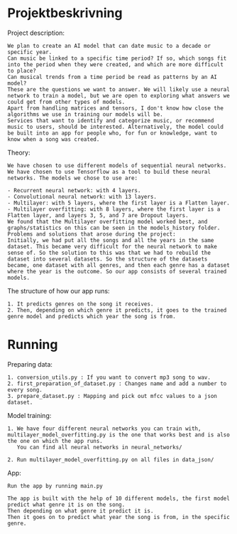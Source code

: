 # Projektbeskrivning


 Project description:

    We plan to create an AI model that can date music to a decade or specific year.
    Can music be linked to a specific time period? If so, which songs fit into the period when they were created, and which are more difficult to place?
    Can musical trends from a time period be read as patterns by an AI model?
    These are the questions we want to answer. We will likely use a neural network to train a model, but we are open to exploring what answers we could get from other types of models.
    Apart from handling matrices and tensors, I don't know how close the algorithms we use in training our models will be.
    Services that want to identify and categorize music, or recommend music to users, should be interested. Alternatively, the model could be built into an app for people who, for fun or knowledge, want to know when a song was created.

 

 Theory:

    We have chosen to use different models of sequential neural networks. We have chosen to use Tensorflow as a tool to build these neural networks. The models we chose to use are:
    
    - Recurrent neural network: with 4 layers.
    - Convolutional neural network: with 13 layers.
    - Multilayer: with 5 layers, where the first layer is a Flatten layer.
    - Multilayer overfitting: with 8 layers, where the first layer is a Flatten layer, and layers 3, 5, and 7 are Dropout layers.
    We found that the Multilayer overfitting model worked best, and graphs/statistics on this can be seen in the models_history folder.
    Problems and solutions that arose during the project:
    Initially, we had put all the songs and all the years in the same dataset. This became very difficult for the neural network to make sense of. So the solution to this was that we had to rebuild the dataset into several datasets. So the structure of the datasets became, one dataset with all genres, and then each genre has a dataset where the year is the outcome. So our app consists of several trained models.
     
 The structure of how our app runs:

    1. It predicts genres on the song it receives.
    2. Then, depending on which genre it predicts, it goes to the trained genre model and predicts which year the song is from.

# Running

 Preparing data:

    1. conversion_utils.py : If you want to convert mp3 song to wav.
    2. first_preparation_of_dataset.py : Changes name and add a number to every song.
    3. prepare_dataset.py : Mapping and pick out mfcc values to a json dataset.

 Model training:
    
    1. We have four different neural networks you can train with, multilayer_model_overfitting.py is the one that works best and is also the one on which the app runs.
       You can find all neural networks in neural_networks/

    2. Run multilayer_model_overfitting.py on all files in data_json/

 App:

    Run the app by running main.py

    The app is built with the help of 10 different models, the first model predict what genre it is on the song. 
    Then depending on what genre it predict it is. 
    Then it goes on to predict what year the song is from, in the specific genre.



